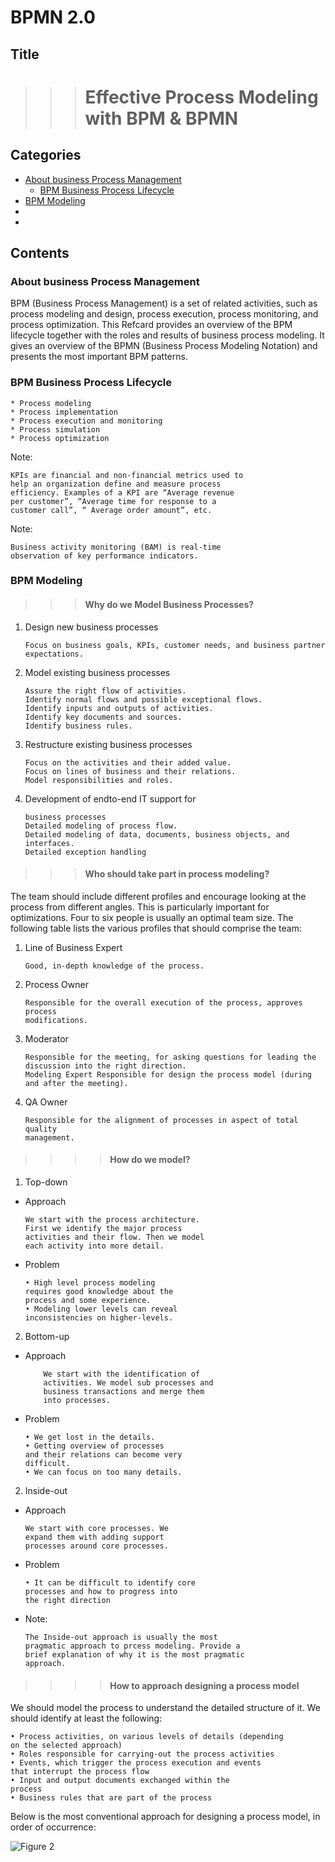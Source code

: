 # BPMN 2.0

## Title
>>> #  Effective Process Modeling with BPM & BPMN

## Categories
- [About business Process Management](#About-business-Process-Management)
  - [BPM Business Process Lifecycle](#BPM-Business-Process-Lifecycle)
- [BPM Modeling](#BPM-Modeling)
- [](#)
- [](#)


## Contents

### About business Process Management
BPM (Business Process Management) is a set of related 
activities, such as process modeling and design, process 
execution, process monitoring, and process optimization. This 
Refcard provides an overview of the BPM lifecycle together 
with the roles and results of business process modeling. It 
gives an overview of the BPMN (Business Process Modeling 
Notation) and presents the most important BPM patterns.

### BPM Business Process Lifecycle
	* Process modeling
	* Process implementation 
	* Process execution and monitoring
	* Process simulation
	* Process optimization
Note:
```
KPIs are financial and non-financial metrics used to 
help an organization define and measure process 
efficiency. Examples of a KPI are “Average revenue 
per customer”, “Average time for response to a 
customer call”, “ Average order amount”, etc.
```

Note:
```
Business activity monitoring (BAM) is real-time
observation of key performance indicators.
```

### BPM Modeling
>>> #### Why do we Model Business Processes?

1. Design new business processes
	```
	Focus on business goals, KPIs, customer needs, and business partner 
	expectations.
	```
2. Model existing business processes
	```
	Assure the right flow of activities.
	Identify normal flows and possible exceptional flows.
	Identify inputs and outputs of activities.
	Identify key documents and sources.
	Identify business rules.
	```
3. Restructure existing business processes
	```
	Focus on the activities and their added value.
	Focus on lines of business and their relations.
	Model responsibilities and roles.
	```
4. Development of endto-end IT support for 
	```
	business processes
	Detailed modeling of process flow.
	Detailed modeling of data, documents, business objects, and 
	interfaces.
	Detailed exception handling
	```	
	
>>> #### Who should take part in process modeling?
The team should include different profiles and encourage 
looking at the process from different angles. This is particularly 
important for optimizations. Four to six people is usually an 
optimal team size. The following table lists the various profiles 
that should comprise the team:

1. Line of Business Expert
	```
	Good, in-depth knowledge of the process.
	```
2. Process Owner 
	```
	Responsible for the overall execution of the process, approves process 
	modifications.
	```
3. Moderator 
	```
	Responsible for the meeting, for asking questions for leading the 
	discussion into the right direction.
	Modeling Expert Responsible for design the process model (during and after the meeting).
	```
4. QA Owner 
	```
	Responsible for the alignment of processes in aspect of total quality 
	management. 
	```
>>>> #### How do we model?

1. Top-down
* Approach
	```
	We start with the process architecture. 
	First we identify the major process 
	activities and their flow. Then we model 
	each activity into more detail.
	```
*  Problem
	```
	• High level process modeling 
	requires good knowledge about the
	process and some experience.
	• Modeling lower levels can reveal 
	inconsistencies on higher-levels.
	```
2. Bottom-up 
* Approach
	```
		We start with the identification of 
		activities. We model sub processes and 
		business transactions and merge them 
		into processes.
	```
* Problem
	```
	• We get lost in the details. 
	• Getting overview of processes 
	and their relations can become very 
	difficult.
	• We can focus on too many details.
	```
2. Inside-out 
* Approach
	```
	We start with core processes. We 
	expand them with adding support 
	processes around core processes.
	```
* Problem
	```
	• It can be difficult to identify core 
	processes and how to progress into 
	the right direction
	```
* Note:
	```
	The Inside-out approach is usually the most 
	pragmatic approach to prcess modeling. Provide a 
	brief explanation of why it is the most pragmatic 
	approach.
	```
	
>>>> #### How to approach designing a process model

We should model the process to understand the detailed 
structure of it. We should identify at least the following:

	• Process activities, on various levels of details (depending 
	on the selected approach)
	• Roles responsible for carrying-out the process activities
	• Events, which trigger the process execution and events 
	that interrupt the process flow
	• Input and output documents exchanged within the 
	process
	• Business rules that are part of the process

Below is the most conventional approach for designing a 
process model, in order of occurrence:

![Figure 2](https://github.com/kevinnguyenai/bpmn2.0/img/bpmn_2.0_figure2.png)